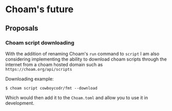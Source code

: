 # Choam's future

## Proposals

### Choam script downloading
With the addition of renaming Choam's `run` command to `script` I am also considering implementing the ability to download choam scripts through the internet from a choam hosted domain such as `https://choam.org/api/scripts`

Downloading example:

`$ choam script cowboycodr/fmt --download`

Which would then add it to the `Choam.toml` and allow you to use it in development.